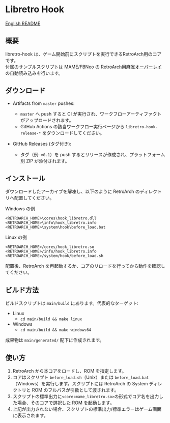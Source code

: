 
# Libretro Hook

[English README](README.md)

## 概要

libretro-hook は、ゲーム開始前にスクリプトを実行できるRetroArch用のコアです。<br>
付属のサンプルスクリプトは MAME/FBNeo の [RetroArch用麻雀オーバーレイ](https://github.com/osobaudonmen/retroarch_mahjong_overlays) の自動読み込みを行います。

## ダウンロード

- Artifacts from `master` pushes:
  - `master` へ push すると CI が実行され、ワークフローアーティファクトがアップロードされます。
  - GitHub Actions の該当ワークフロー実行ページから `libretro-hook-release-*` をダウンロードしてください。

- GitHub Releases (タグ付き):
  - タグ（例: `v0.1`）を push するとリリースが作成され、プラットフォーム別 ZIP が添付されます。

## インストール

ダウンロードしたアーカイブを解凍し、以下のように RetroArch のディレクトリへ配置してください。

Windows の例

```
<RETROARCH_HOME>\cores\hook_libretro.dll
<RETROARCH_HOME>\info\hook_libretro.info
<RETROARCH_HOME>\system\hook\before_load.bat
```

Linux の例

```
<RETROARCH_HOME>/cores/hook_libretro.so
<RETROARCH_HOME>/info/hook_libretro.info
<RETROARCH_HOME>/system/hook/before_load.sh
```

配置後、RetroArch を再起動するか、コアのリロードを行ってから動作を確認してください。

## ビルド方法

ビルドスクリプトは `main/build` にあります。代表的なターゲット:

- Linux
  - `cd main/build && make linux`
- Windows
  - `cd main/build && make windows64`

成果物は `main/generated/` 配下に作成されます。

## 使い方

1. RetroArch から本コアをロードし、ROM を指定します。
2. コアはスクリプト `before_load.sh`（Unix）または `before_load.bat`（Windows）を実行します。スクリプトには RetroArch の System ディレクトリと ROM のフルパスが引数として渡されます。
3. スクリプトの標準出力に`<core:mame_libretro.so>`の形式でコア名を出力した場合、そのコアで選択した ROM を起動します。
4. 上記が出力されない場合、スクリプトの標準出力/標準エラーはゲーム画面に表示されます。
